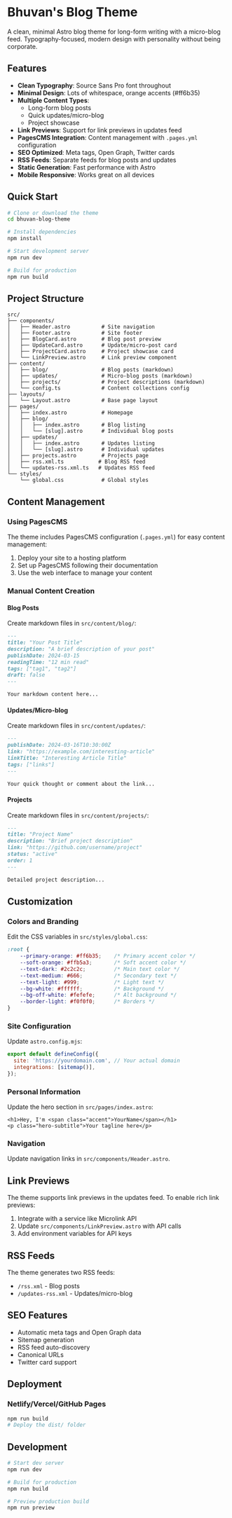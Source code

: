 # Bhuvan's Blog Theme

A clean, minimal Astro blog theme for long-form writing with a micro-blog feed. Typography-focused, modern design with personality without being corporate.

## Features

- **Clean Typography**: Source Sans Pro font throughout
- **Minimal Design**: Lots of whitespace, orange accents (#ff6b35)
- **Multiple Content Types**:
  - Long-form blog posts
  - Quick updates/micro-blog
  - Project showcase
- **Link Previews**: Support for link previews in updates feed
- **PagesCMS Integration**: Content management with `.pages.yml` configuration
- **SEO Optimized**: Meta tags, Open Graph, Twitter cards
- **RSS Feeds**: Separate feeds for blog posts and updates
- **Static Generation**: Fast performance with Astro
- **Mobile Responsive**: Works great on all devices

## Quick Start

```bash
# Clone or download the theme
cd bhuvan-blog-theme

# Install dependencies
npm install

# Start development server
npm run dev

# Build for production
npm run build
```

## Project Structure

```
src/
├── components/
│   ├── Header.astro          # Site navigation
│   ├── Footer.astro          # Site footer
│   ├── BlogCard.astro        # Blog post preview
│   ├── UpdateCard.astro      # Update/micro-post card
│   ├── ProjectCard.astro     # Project showcase card
│   └── LinkPreview.astro     # Link preview component
├── content/
│   ├── blog/                 # Blog posts (markdown)
│   ├── updates/              # Micro-blog posts (markdown)
│   ├── projects/             # Project descriptions (markdown)
│   └── config.ts             # Content collections config
├── layouts/
│   └── Layout.astro          # Base page layout
├── pages/
│   ├── index.astro           # Homepage
│   ├── blog/
│   │   ├── index.astro       # Blog listing
│   │   └── [slug].astro      # Individual blog posts
│   ├── updates/
│   │   ├── index.astro       # Updates listing
│   │   └── [slug].astro      # Individual updates
│   ├── projects.astro        # Projects page
│   ├── rss.xml.ts           # Blog RSS feed
│   └── updates-rss.xml.ts   # Updates RSS feed
└── styles/
    └── global.css            # Global styles
```

## Content Management

### Using PagesCMS

The theme includes PagesCMS configuration (`.pages.yml`) for easy content management:

1. Deploy your site to a hosting platform
2. Set up PagesCMS following their documentation
3. Use the web interface to manage your content

### Manual Content Creation

#### Blog Posts

Create markdown files in `src/content/blog/`:

```markdown
---
title: "Your Post Title"
description: "A brief description of your post"
publishDate: 2024-03-15
readingTime: "12 min read"
tags: ["tag1", "tag2"]
draft: false
---

Your markdown content here...
```

#### Updates/Micro-blog

Create markdown files in `src/content/updates/`:

```markdown
---
publishDate: 2024-03-16T10:30:00Z
link: "https://example.com/interesting-article"
linkTitle: "Interesting Article Title"
tags: ["links"]
---

Your quick thought or comment about the link...
```

#### Projects

Create markdown files in `src/content/projects/`:

```markdown
---
title: "Project Name"
description: "Brief project description"
link: "https://github.com/username/project"
status: "active"
order: 1
---

Detailed project description...
```

## Customization

### Colors and Branding

Edit the CSS variables in `src/styles/global.css`:

```css
:root {
    --primary-orange: #ff6b35;    /* Primary accent color */
    --soft-orange: #ffb5a3;       /* Soft accent color */
    --text-dark: #2c2c2c;         /* Main text color */
    --text-medium: #666;          /* Secondary text */
    --text-light: #999;           /* Light text */
    --bg-white: #ffffff;          /* Background */
    --bg-off-white: #fefefe;      /* Alt background */
    --border-light: #f0f0f0;      /* Borders */
}
```

### Site Configuration

Update `astro.config.mjs`:

```javascript
export default defineConfig({
  site: 'https://yourdomain.com', // Your actual domain
  integrations: [sitemap()],
});
```

### Personal Information

Update the hero section in `src/pages/index.astro`:

```astro
<h1>Hey, I'm <span class="accent">YourName</span></h1>
<p class="hero-subtitle">Your tagline here</p>
```

### Navigation

Update navigation links in `src/components/Header.astro`.

## Link Previews

The theme supports link previews in the updates feed. To enable rich link previews:

1. Integrate with a service like Microlink API
2. Update `src/components/LinkPreview.astro` with API calls
3. Add environment variables for API keys

## RSS Feeds

The theme generates two RSS feeds:
- `/rss.xml` - Blog posts
- `/updates-rss.xml` - Updates/micro-blog

## SEO Features

- Automatic meta tags and Open Graph data
- Sitemap generation
- RSS feed auto-discovery
- Canonical URLs
- Twitter card support

## Deployment

### Netlify/Vercel/GitHub Pages
```bash
npm run build
# Deploy the dist/ folder
```

## Development

```bash
# Start dev server
npm run dev

# Build for production
npm run build

# Preview production build
npm run preview
```
